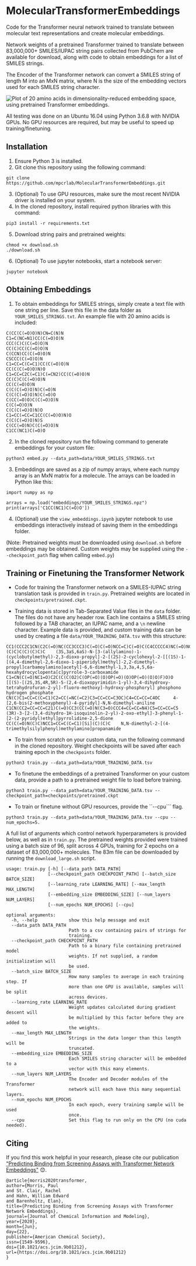 # MolecularTransformerEmbeddings
Code for the Transformer neural network trained to translate between molecular text representations and create molecular embeddings.

Network weights of a pretrained Transformer trained to translate between 83,000,000+ SMILES/IUPAC string pairs collected from PubChem are available for download, along with code to obtain embeddings for a list of SMILES strings.

The Encoder of the Transformer network can convert a SMILES string of length M into an MxN matrix, where N is the size of the embedding vectors used for each SMILES string character.

![Plot of 20 amino acids in dimensionality-reduced embedding space, using pretrained Transformer embeddings.](https://github.com/mpcrlab/MolecularTransformerEmbeddings/blob/images/aa_emb.png)

All testing was done on an Ubuntu 16.04 using Python 3.6.8 with NVIDIA GPUs. No GPU resources are required, but may be useful to speed up training/finetuning.

## Installation

1. Ensure Python 3 is installed.
2. Git clone this repository using the following command:
```
git clone https://github.com/mpcrlab/MolecularTransformerEmbeddings.git
```
3. (Optional) To use GPU resources, make sure the most recent NVIDIA driver is installed on your system.
4. In the cloned repository, install required python libraries with this command:
```
pip3 install -r requirements.txt
```
5. Download string pairs and pretrained weights:
```
chmod +x download.sh
./download.sh
```
6. (Optional) To use jupyter notebooks, start a notebook server:
```
jupyter notebook
```

## Obtaining Embeddings

1. To obtain embeddings for SMILES strings, simply create a text file with one string per line. Save this file in the data folder as ```YOUR_SMILES_STRINGS.txt```. An example file with 20 amino acids is included:
```
C(CC(C(=O)O)N)CN=C(N)N
C1=C(NC=N1)CC(C(=O)O)N
CCC(C)C(C(=O)O)N
CC(C)CC(C(=O)O)N
C(CCN)CC(C(=O)O)N
CSCCC(C(=O)O)N
C1=CC=C(C=C1)CC(C(=O)O)N
CC(C(C(=O)O)N)O
C1=CC=C2C(=C1)C(=CN2)CC(C(=O)O)N
CC(C)C(C(=O)O)N
CC(C(=O)O)N
C(C(C(=O)O)N)C(=O)N
C(C(C(=O)O)N)C(=O)O
C(CC(=O)O)C(C(=O)O)N
C(C(=O)O)N
C(C(C(=O)O)N)O
C1=CC(=CC=C1CC(C(=O)O)N)O
C(C(C(=O)O)N)S
C(CC(=O)N)C(C(=O)O)N
C1CC(NC1)C(=O)O
```
2. In the cloned repository run the following command to generate embeddings for your custom file:
```
python3 embed.py --data_path=data/YOUR_SMILES_STRINGS.txt
```
3. Embeddings are saved as a zip of numpy arrays, where each numpy array is an MxN matrix for a molecule. The arrays can be loaded in Python like this:
```
import numpy as np

arrays = np.load("embeddings/YOUR_SMILES_STRINGS.npz")
print(arrays['C1CC(NC1)C(=O)O'])
```
4. (Optional) use the ```view_embeddings.ipynb``` jupyter notebook to use embeddings interactively instead of saving them in the embeddings folder.

(Note: Pretrained weights must be downloaded using ```download.sh``` before embeddings may be obtained. Custom weights may be supplied using the ```--checkpoint_path``` flag when calling ```embed.py```)

## Training or Finetuning the Transformer Network

* Code for training the Transformer network on a SMILES-IUPAC string translation task is provided in ```train.py```. Pretrained weights are located in ```checkpoints/pretrained.ckpt```.

* Training data is stored in Tab-Separated Value files in the ```data``` folder. The files do not have any header row. Each line contains a SMILES string followed by a TAB character, an IUPAC name, and a `\n` newline character. Example data is provided, and custom training data can be used by creating a file ```data/YOUR_TRAINING_DATA.tsv``` with this structure:
```
CC1(CCC2C1CN(C2C(=O)NC(CC3CCC3)C(=O)C(=O)NCC=C)C(=O)C(C4CCCCC4)NC(=O)NC(CN5C(=O)CC(CC5=O)(C)C)C(C)(C)C)C 	(3S,3aS,6aS)-N-[3-(allylamino)-1-(cyclobutylmethyl)-2,3-dioxo-propyl]-2-[(2S)-2-cyclohexyl-2-[[(1S)-1-[(4,4-dimethyl-2,6-dioxo-1-piperidyl)methyl]-2,2-dimethyl-propyl]carbamoylamino]acetyl]-6,6-dimethyl-1,3,3a,4,5,6a-hexahydrocyclopenta[c]pyrrole-3-carboxamide
C1=CN(C(=O)NC1=O)C2C(C(C(O2)C(OP(=O)(O)OP(=O)(O)OP(=O)(O)O)F)O)O 	[[(S)-[(2S,3S,4R,5R)-5-(2,4-dioxopyrimidin-1-yl)-3,4-dihydroxy-tetrahydrofuran-2-yl]-fluoro-methoxy]-hydroxy-phosphoryl] phosphono hydrogen phosphate
CN(C)C1=CC=C(C=C1)C2=CC(=NC(=C2)C3=CC=CC=C3OC)C4=CC=CC=C4OC 	4-[2,6-bis(2-methoxyphenyl)-4-pyridyl]-N,N-dimethyl-aniline
C1CN(CC2=CC=CC=C21)C(=O)CC3(CC(=O)N(C3=O)CCC4=CC=CC=N4)C5=CC=CC=C5 	(3R)-3-[2-(3,4-dihydro-1H-isoquinolin-2-yl)-2-oxo-ethyl]-3-phenyl-1-[2-(2-pyridyl)ethyl]pyrrolidine-2,5-dione
CC(C(=O)N(C)C)NCC1=CC=C(C=C1)[Si](C)(C)C 	N,N-dimethyl-2-[(4-trimethylsilylphenyl)methylamino]propanamide
```
* To train from scratch on your custom data, run the following command in the cloned repository. Weight checkpoints will be saved after each training epoch in the ```checkpoints``` folder.
```
python3 train.py --data_path=data/YOUR_TRAINING_DATA.tsv
```
* To finetune the embeddings of a pretrained Transformer on your custom data, provide a path to a pretrained weight file to load before training.
```
python3 train.py --data_path=data/YOUR_TRAINING_DATA.tsv --checkpoint_path=checkpoints/pretrained.ckpt
```
* To train or finetune without GPU resources, provide the ``--cpu``` flag.
```
python3 train.py --data_path=data/YOUR_TRAINING_DATA.tsv --cpu --num_epochs=5.
```

A full list of arguments which control network hyperparameters is provided below, as well as in ```train.py```. The pretrained weights provided were trained using a batch size of 96, split across 4 GPUs, training for 2 epochs on a dataset of 83,000,000+ molecules. The 83m file can be downloaded by running the ```download_large.sh``` script.

```
usage: train.py [-h] [--data_path DATA_PATH]
                [--checkpoint_path CHECKPOINT_PATH] [--batch_size BATCH_SIZE]
                [--learning_rate LEARNING_RATE] [--max_length MAX_LENGTH]
                [--embedding_size EMBEDDING_SIZE] [--num_layers NUM_LAYERS]
                [--num_epochs NUM_EPOCHS] [--cpu]

optional arguments:
  -h, --help            show this help message and exit
  --data_path DATA_PATH
                        Path to a csv containing pairs of strings for
                        training.
  --checkpoint_path CHECKPOINT_PATH
                        Path to a binary file containing pretrained model
                        weights. If not supplied, a random initialization will
                        be used.
  --batch_size BATCH_SIZE
                        How many samples to average in each training step. If
                        more than one GPU is available, samples will be split
                        across devices.
  --learning_rate LEARNING_RATE
                        Weight updates calculated during gradient descent will
                        be multiplied by this factor before they are added to
                        the weights.
  --max_length MAX_LENGTH
                        Strings in the data longer than this length will be
                        truncated.
  --embedding_size EMBEDDING_SIZE
                        Each SMILES string character will be embedded to a
                        vector with this many elements.
  --num_layers NUM_LAYERS
                        The Encoder and Decoder modules of the Transformer
                        network will each have this many sequential layers.
  --num_epochs NUM_EPOCHS
                        In each epoch, every training sample will be used
                        once.
  --cpu                 Set this flag to run only on the CPU (no cuda needed).

```

## Citing

If you find this work helpful in your research, please cite our publication ["Predicting Binding from Screening Assays with Transformer Network Embeddings"](https://pubs.acs.org/doi/10.1021/acs.jcim.9b01212) 😊.

```
@article{morris2020transformer,
author={Morris, Paul
and St. Clair, Rachel
and Hahn, William Edward
and Barenholtz, Elan},
title={Predicting Binding from Screening Assays with Transformer Network Embeddings},
journal={Journal of Chemical Information and Modeling},
year={2020},
month={Jun},
day={22},
publisher={American Chemical Society},
issn={1549-9596},
doi={10.1021/acs.jcim.9b01212},
url={https://doi.org/10.1021/acs.jcim.9b01212}
}
```
